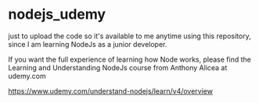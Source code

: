 # nodejs_udemy
just to upload the code so it's available to me anytime using this repository, since I am learning NodeJs as a junior developer.

If you want the full experience of learning how Node works, please find the 
Learning and Understanding NodeJs course from Anthony Alicea at udemy.com

https://www.udemy.com/understand-nodejs/learn/v4/overview
